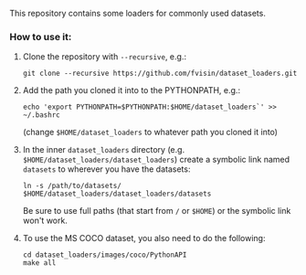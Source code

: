 This repository contains some loaders for commonly used datasets.

### How to use it:
1. Clone the repository with `--recursive`, e.g.:

   ```
   git clone --recursive https://github.com/fvisin/dataset_loaders.git
   ```
2. Add the path you cloned it into to the PYTHONPATH, e.g.:
   ```
   echo 'export PYTHONPATH=$PYTHONPATH:$HOME/dataset_loaders`' >> ~/.bashrc
   ```
   (change `$HOME/dataset_loaders` to whatever path you cloned it into)
3. In the inner `dataset_loaders` directory (e.g. `$HOME/dataset_loaders/dataset_loaders`) 
   create a symbolic link named `datasets` to wherever you have the datasets:
   ```
   ln -s /path/to/datasets/ $HOME/dataset_loaders/dataset_loaders/datasets
   ```
   
   Be sure to use full paths (that start from `/` or `$HOME`) or the symbolic link won't
   work.
4. To use the MS COCO dataset, you also need to do the following:
   ```
   cd dataset_loaders/images/coco/PythonAPI
   make all
   ```
